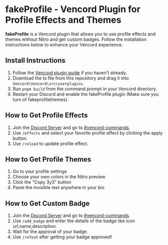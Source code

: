 # fakeProfile - Vencord Plugin for Profile Effects and Themes

**fakeProfile** is a Vencord plugin that allows you to use profile effects and themes without Nitro and get custom badges. Follow the installation instructions below to enhance your Vencord experience.

## Install Instructions

1. Follow the [Vencord plugin guide](https://github.com/Vendicated/Vencord/blob/main/docs/1_INSTALLING.md) if you haven't already.
2. Download the ts file from this repository and drag it into `Vencord\Vencord\src\userplugins`.
3. Run `pnpm build` from the command prompt in your Vencord directory.
4. Restart your Discord and enable the fakeProfile plugin (Make sure you turn of fakeprofilethemes).

## How to Get Profile Effects

1. Join the [Discord Server](https://discord.gg/ffmkewQ4R7) and go to [#vencord-commands](https://discord.com/channels/1117373291095662623/1185970757105360927/).
2. Use `/effects` and select your favorite profile effect by clicking the apply button.
3. Use `/reload` to update profile effect.

## How to Get Profile Themes

1. Go to your profile settings
2. Choose your own colors in the Nitro preview
3. Click the "Copy 3y3" button
4. Paste the invisible text anywhere in your bio

## How to Get Custom Badge

1. Join the [Discord Server](https://discord.gg/ffmkewQ4R7) and go to [#vencord-commands](https://discord.com/channels/1117373291095662623/1185970757105360927/).
2. Use `/add_badge` and enter the details of the badge like icon url,name,description.
3. Wait for the approval of your badge.
4. Use `/refesh` after getting your badge approved!

